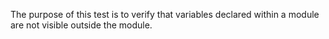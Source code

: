 The purpose of this test is to verify that variables declared within a module are not visible outside the module.